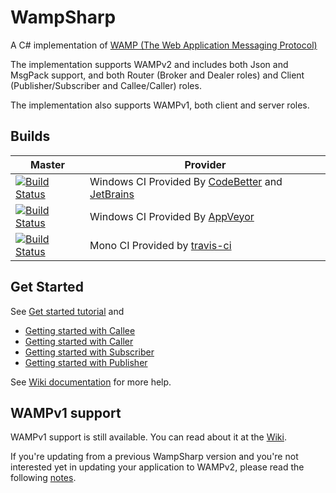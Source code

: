 WampSharp
=========


A C# implementation of [WAMP (The Web Application Messaging Protocol)][WampLink]

The implementation supports WAMPv2 and includes both Json and MsgPack support, and both Router (Broker and Dealer roles) and Client (Publisher/Subscriber and Callee/Caller) roles.

The implementation also supports WAMPv1, both client and server roles.

## Builds

Master | Provider
------ | --------
[![Build Status][WinImgMaster]][WinLinkMaster] | Windows CI Provided By [CodeBetter][] and [JetBrains][] 
[![Build Status][AppVeyorImgMaster]][AppVeyorLinkMaster] | Windows CI Provided By [AppVeyor][]
[![Build Status][MonoImgMaster]][MonoLinkMaster] | Mono CI Provided by [travis-ci][] 

## Get Started

See [Get started tutorial](https://github.com/Code-Sharp/WampSharp/wiki/Getting-started-with-WAMPv2) and
* [Getting started with Callee](https://github.com/Code-Sharp/WampSharp/wiki/Getting-Started-with-Callee)
* [Getting started with Caller](https://github.com/Code-Sharp/WampSharp/wiki/Getting-Started-with-Caller)
* [Getting started with Subscriber](https://github.com/Code-Sharp/WampSharp/wiki/Getting-Started-with-Subscriber)
* [Getting started with Publisher](https://github.com/Code-Sharp/WampSharp/wiki/Getting-Started-with-Publisher)

See [Wiki documentation](https://github.com/Code-Sharp/WampSharp/wiki) for more help.


## WAMPv1 support

WAMPv1 support is still available. You can read about it at the [Wiki](https://github.com/Code-Sharp/WampSharp/wiki).

If you're updating from a previous WampSharp version and you're not interested yet in updating your application to WAMPv2, please read the following [notes](https://github.com/Code-Sharp/WampSharp/wiki/Notes-for-WAMPv1-users).

[WampLink]:http://wamp.ws

[WinImgMaster]:http://teamcity.codebetter.com/app/rest/builds/buildType:\(id:WampSharp_Wampv2_Build\)/statusIcon
[WinLinkMaster]:http://teamcity.codebetter.com/project.html?projectId=WampSharp_Wampv2&guest=1
[MonoImgMaster]:https://travis-ci.org/Code-Sharp/WampSharp.png?branch=wampv2
[MonoLinkMaster]:https://travis-ci.org/Code-Sharp/WampSharp
[AppVeyorLinkMaster]:https://ci.appveyor.com/project/darkl/wampsharp-759
[AppVeyorImgMaster]:https://ci.appveyor.com/api/projects/status/fgbqbgwqx4j8jain

[JetBrains]:http://www.jetbrains.com/
[CodeBetter]:http://codebetter.com/
[travis-ci]:https://travis-ci.org/
[AppVeyor]:http://www.appveyor.com/
